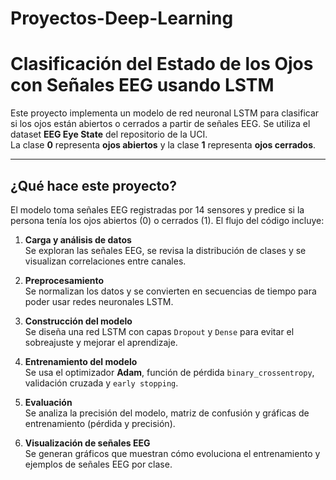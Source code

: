 # Proyectos-Deep-Learning
# Clasificación del Estado de los Ojos con Señales EEG usando LSTM

Este proyecto implementa un modelo de red neuronal LSTM para clasificar si los ojos están abiertos o cerrados a partir de señales EEG. Se utiliza el dataset **EEG Eye State** del repositorio de la UCI.  
La clase **0** representa **ojos abiertos** y la clase **1** representa **ojos cerrados**.

---

##  ¿Qué hace este proyecto?

El modelo toma señales EEG registradas por 14 sensores y predice si la persona tenía los ojos abiertos (0) o cerrados (1). El flujo del código incluye:

1. **Carga y análisis de datos**  
   Se exploran las señales EEG, se revisa la distribución de clases y se visualizan correlaciones entre canales.

2. **Preprocesamiento**  
   Se normalizan los datos y se convierten en secuencias de tiempo para poder usar redes neuronales LSTM.

3. **Construcción del modelo**  
   Se diseña una red LSTM con capas `Dropout` y `Dense` para evitar el sobreajuste y mejorar el aprendizaje.

4. **Entrenamiento del modelo**  
   Se usa el optimizador **Adam**, función de pérdida `binary_crossentropy`, validación cruzada y `early stopping`.

5. **Evaluación**  
   Se analiza la precisión del modelo, matriz de confusión y gráficas de entrenamiento (pérdida y precisión).

6. **Visualización de señales EEG**  
   Se generan gráficos que muestran cómo evoluciona el entrenamiento y ejemplos de señales EEG por clase.



